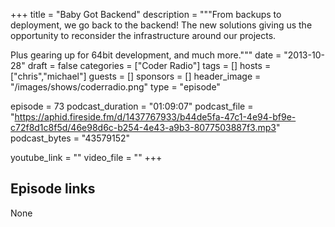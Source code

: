 +++
title = "Baby Got Backend"
description = """From backups to deployment, we go back to the backend! The new solutions giving us the opportunity to reconsider the infrastructure around our projects.

Plus gearing up for 64bit development, and much more."""
date = "2013-10-28"
draft = false
categories = ["Coder Radio"]
tags = []
hosts = ["chris","michael"]
guests = []
sponsors = []
header_image = "/images/shows/coderradio.png"
type = "episode"

episode = 73
podcast_duration = "01:09:07"
podcast_file = "https://aphid.fireside.fm/d/1437767933/b44de5fa-47c1-4e94-bf9e-c72f8d1c8f5d/46e98d6c-b254-4e43-a9b3-8077503887f3.mp3"
podcast_bytes = "43579152"

youtube_link = ""
video_file = ""
+++

## Episode links

None

